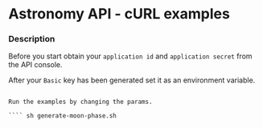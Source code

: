 # Astronomy API - cURL examples

### Description 

Before you start obtain your `application id` and `application secret` from the API console.

After your `Basic` key has been generated set it as an environment variable.

``` export BASIC_AUTH_KEY=<hash>

Run the examples by changing the params.

```` sh generate-moon-phase.sh